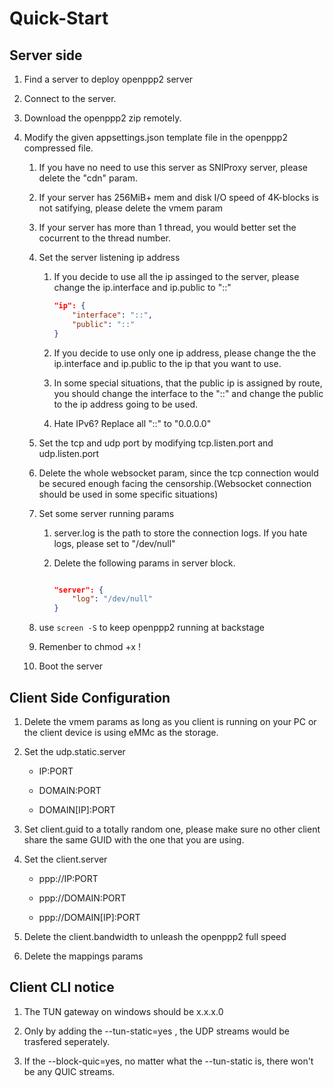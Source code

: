 # Quick-Start

## Server side

1. Find a server to deploy openppp2 server

2. Connect to the server.

3. Download the openppp2 zip remotely.

4. Modify the given appsettings.json template file in the openppp2 compressed file.

    1. If you have no need to use this server as SNIProxy server, please delete the "cdn" param.

    2. If your server has 256MiB+ mem and disk I/O speed of 4K-blocks is not satifying, please delete the vmem param

    3. If your server has more than 1 thread, you would better set the cocurrent to the thread number.

    4. Set the server listening ip address

        1. If you decide to use all the ip assinged to the server, please change the ip.interface and ip.public to "::"

            ```json
            "ip": {
                "interface": "::",
                "public": "::"
            }
            ```
        2. If you decide to use only one ip address, please change the the ip.interface and ip.public to the ip that you want to use.

        3. In some special situations, that the public ip is assigned by route, you should change the interface to the "::" and change the public to the ip address going to be used.

        4. Hate IPv6? Replace all "::" to "0.0.0.0"

    5. Set the tcp and udp port by modifying tcp.listen.port and udp.listen.port

    6. Delete the whole websocket param, since the tcp connection would be secured enough facing the censorship.(Websocket connection should be used in some specific situations)

    7. Set some server running params 
    
        1. server.log is the path to store the connection logs. If you hate logs, please set to "/dev/null"

        2. Delete the following params in server block.

            ```json
            
            "server": {
                "log": "/dev/null"
            }

            ```
    
    8. use `screen -S` to keep openppp2 running at backstage

    9. Remenber to chmod +x !

    10. Boot the server

## Client Side Configuration

1. Delete the vmem params as long as you client is running on your PC or the client device is using eMMc as the storage.

2. Set the udp.static.server

    - IP:PORT

    - DOMAIN:PORT

    - DOMAIN[IP]:PORT

3. Set client.guid to a totally random one, please make sure no other client share the same GUID with the one that you are using.

4. Set the client.server

    - ppp://IP:PORT

    - ppp://DOMAIN:PORT

    - ppp://DOMAIN[IP]:PORT

5. Delete the client.bandwidth to unleash the openppp2 full speed

6. Delete the mappings params

## Client CLI notice

1. The TUN gateway on windows should be x.x.x.0

2. Only by adding the --tun-static=yes , the UDP streams would be trasfered seperately.

3. If the --block-quic=yes, no matter what the --tun-static is, there won't be any QUIC streams.
